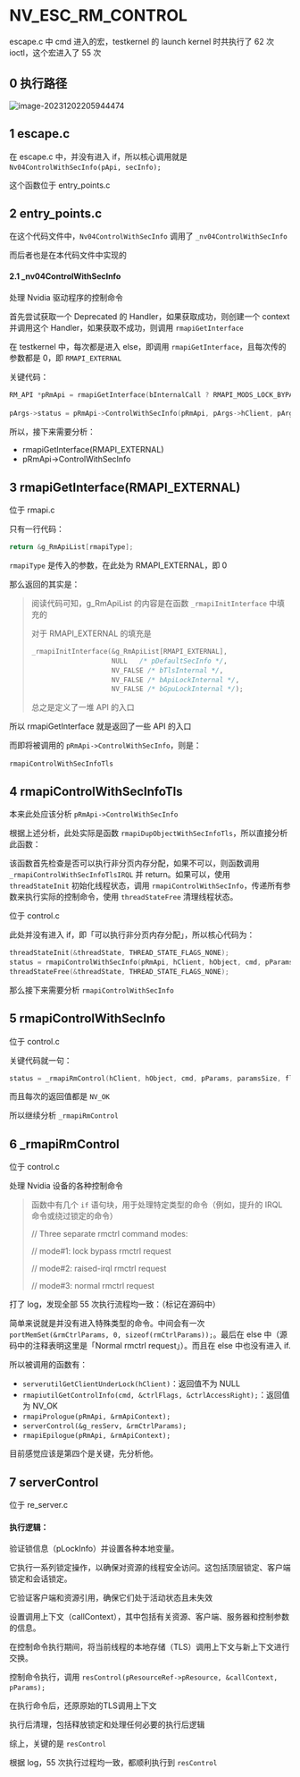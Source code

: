 # NV_ESC_RM_CONTROL

escape.c 中 cmd 进入的宏，testkernel 的 launch kernel 时共执行了 62 次 ioctl，这个宏进入了 55 次

## 0 执行路径

![image-20231202205944474](..\..\img\ioctl-NV_ESC_RM_CONTROL.png)

## 1 escape.c

在 escape.c 中，并没有进入 if，所以核心调用就是 `Nv04ControlWithSecInfo(pApi, secInfo);`

这个函数位于 entry_points.c

## 2 entry_points.c

在这个代码文件中，`Nv04ControlWithSecInfo` 调用了 `_nv04ControlWithSecInfo`

而后者也是在本代码文件中实现的

#### 2.1 _nv04ControlWithSecInfo

处理 Nvidia 驱动程序的控制命令

首先尝试获取一个 Deprecated 的 Handler，如果获取成功，则创建一个 context 并调用这个 Handler，如果获取不成功，则调用 `rmapiGetInterface`

在 testkernel 中，每次都是进入 else，即调用 `rmapiGetInterface`，且每次传的参数都是 0，即 `RMAPI_EXTERNAL`

关键代码：

```c
RM_API *pRmApi = rmapiGetInterface(bInternalCall ? RMAPI_MODS_LOCK_BYPASS : RMAPI_EXTERNAL);

pArgs->status = pRmApi->ControlWithSecInfo(pRmApi, pArgs->hClient, pArgs->hObject, pArgs->cmd, pArgs->params, pArgs->paramsSize, pArgs->flags, &secInfo);
```

所以，接下来需要分析：

+ rmapiGetInterface(RMAPI_EXTERNAL)
+ pRmApi->ControlWithSecInfo

## 3 rmapiGetInterface(RMAPI_EXTERNAL)

位于 rmapi.c

只有一行代码：

```c
return &g_RmApiList[rmapiType];
```

`rmapiType` 是传入的参数，在此处为 RMAPI_EXTERNAL，即 0

那么返回的其实是：

> 阅读代码可知，g_RmApiList 的内容是在函数 `_rmapiInitInterface` 中填充的
>
> 对于 RMAPI_EXTERNAL 的填充是
>
> ```c
> _rmapiInitInterface(&g_RmApiList[RMAPI_EXTERNAL],         
>                     NULL	 /* pDefaultSecInfo */,   
>                     NV_FALSE /* bTlsInternal */,  
>                     NV_FALSE /* bApiLockInternal */, 
>                     NV_FALSE /* bGpuLockInternal */);
> ```
>
> 总之是定义了一堆 API 的入口

所以 rmapiGetInterface 就是返回了一些 API 的入口

而即将被调用的 `pRmApi->ControlWithSecInfo`，则是：

`rmapiControlWithSecInfoTls`

## 4 rmapiControlWithSecInfoTls

本来此处应该分析 `pRmApi->ControlWithSecInfo`

根据上述分析，此处实际是函数 `rmapiDupObjectWithSecInfoTls`，所以直接分析此函数：

该函数首先检查是否可以执行非分页内存分配，如果不可以，则函数调用 `_rmapiControlWithSecInfoTlsIRQL` 并 return。如果可以，使用 `threadStateInit` 初始化线程状态，调用 `rmapiControlWithSecInfo`，传递所有参数来执行实际的控制命令，使用 `threadStateFree` 清理线程状态。

位于 control.c

此处并没有进入 if，即「可以执行非分页内存分配」，所以核心代码为：

```c
threadStateInit(&threadState, THREAD_STATE_FLAGS_NONE);
status = rmapiControlWithSecInfo(pRmApi, hClient, hObject, cmd, pParams, paramsSize, flags, pSecInfo);
threadStateFree(&threadState, THREAD_STATE_FLAGS_NONE);
```

那么接下来需要分析 `rmapiControlWithSecInfo`

## 5 rmapiControlWithSecInfo

位于 control.c

关键代码就一句：

```c
status = _rmapiRmControl(hClient, hObject, cmd, pParams, paramsSize, flags, pRmApi, pSecInfo);
```

而且每次的返回值都是 `NV_OK`

所以继续分析 `_rmapiRmControl`

## 6 _rmapiRmControl

位于 control.c

处理 Nvidia 设备的各种控制命令

> 函数中有几个 `if` 语句块，用于处理特定类型的命令（例如，提升的 IRQL 命令或绕过锁定的命令）
>
> // Three separate rmctrl command modes:
>
> //  mode#1: lock bypass rmctrl request
>
> //  mode#2: raised-irql rmctrl request
>
> //  mode#3: normal rmctrl request

打了 log，发现全部 55 次执行流程均一致：（标记在源码中）

简单来说就是并没有进入特殊类型的命令。中间会有一次 `portMemSet(&rmCtrlParams, 0, sizeof(rmCtrlParams));`。最后在 else 中（源码中的注释表明这里是「Normal rmctrl request」）。而且在 else 中也没有进入 if.

所以被调用的函数有：

+ `serverutilGetClientUnderLock(hClient)`：返回值不为 NULL
+ `rmapiutilGetControlInfo(cmd, &ctrlFlags, &ctrlAccessRight);`：返回值为 NV_OK
+ `rmapiPrologue(pRmApi, &rmApiContext);`
+ `serverControl(&g_resServ, &rmCtrlParams);`
+ `rmapiEpilogue(pRmApi, &rmApiContext);`

目前感觉应该是第四个是关键，先分析他。

## 7 serverControl

位于 re_server.c

#### 执行逻辑：

验证锁信息（pLockInfo）并设置各种本地变量。

它执行一系列锁定操作，以确保对资源的线程安全访问。这包括顶层锁定、客户端锁定和会话锁定。 

它验证客户端和资源引用，确保它们处于活动状态且未失效

设置调用上下文（callContext），其中包括有关资源、客户端、服务器和控制参数的信息。

在控制命令执行期间，将当前线程的本地存储（TLS）调用上下文与新上下文进行交换。

控制命令执行，调用 `resControl(pResourceRef->pResource, &callContext, pParams);`

在执行命令后，还原原始的TLS调用上下文

执行后清理，包括释放锁定和处理任何必要的执行后逻辑

综上，关键的是 `resControl`

根据 log，55 次执行过程均一致，都顺利执行到 `resControl`